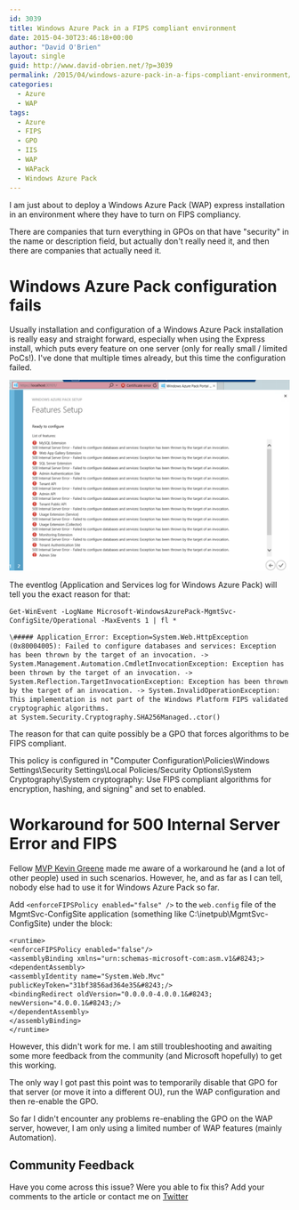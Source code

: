 ```yaml
---
id: 3039
title: Windows Azure Pack in a FIPS compliant environment
date: 2015-04-30T23:46:18+00:00
author: "David O'Brien"
layout: single
guid: http://www.david-obrien.net/?p=3039
permalink: /2015/04/windows-azure-pack-in-a-fips-compliant-environment/
categories:
  - Azure
  - WAP
tags:
  - Azure
  - FIPS
  - GPO
  - IIS
  - WAP
  - WAPack
  - Windows Azure Pack
---
```

I am just about to deploy a Windows Azure Pack (WAP) express installation in an environment where they have to turn on FIPS compliancy.

There are companies that turn everything in GPOs on that have "security" in the name or description field, but actually don't really need it, and then there are companies that actually need it.

# Windows Azure Pack configuration fails

Usually installation and configuration of a Windows Azure Pack installation is really easy and straight forward, especially when using the Express install, which puts every feature on one server (only for really small / limited PoCs!). I've done that multiple times already, but this time the configuration failed.

![image](/media/2015/04/1430397278_full.png)

The eventlog (Application and Services log for Windows Azure Pack) will tell you the exact reason for that:

```
Get-WinEvent -LogName Microsoft-WindowsAzurePack-MgmtSvc-ConfigSite/Operational -MaxEvents 1 | fl *
```

```
\##### Application_Error: Exception=System.Web.HttpException (0x80004005): Failed to configure databases and services: Exception has been thrown by the target of an invocation. -> System.Management.Automation.CmdletInvocationException: Exception has been thrown by the target of an invocation. -> System.Reflection.TargetInvocationException: Exception has been thrown by the target of an invocation. -> System.InvalidOperationException: This implementation is not part of the Windows Platform FIPS validated cryptographic algorithms.
at System.Security.Cryptography.SHA256Managed..ctor()
```

The reason for that can quite possibly be a GPO that forces algorithms to be FIPS compliant.

This policy is configured in "Computer Configuration\Policies\Windows Settings\Security Settings\Local Policies/Security Options\System Cryptography\System cryptography: Use FIPS compliant algorithms for encryption, hashing, and signing" and set to enabled.

# Workaround for 500 Internal Server Error and FIPS

Fellow [MVP Kevin Greene](http://kevingreeneitblog.blogspot.com.au) made me aware of a workaround he (and a lot of other people) used in such scenarios. However, he, and as far as I can tell, nobody else had to use it for Windows Azure Pack so far.

Add `<enforceFIPSPolicy enabled="false" />` to the `web.config` file of the MgmtSvc-ConfigSite application (something like C:\inetpub\MgmtSvc-ConfigSite) under the <runtime> block:

```
<runtime>
<enforceFIPSPolicy enabled="false"/>
<assemblyBinding xmlns="urn:schemas-microsoft-com:asm.v1&#8243;>
<dependentAssembly>
<assemblyIdentity name="System.Web.Mvc" publicKeyToken="31bf3856ad364e35&#8243;/>
<bindingRedirect oldVersion="0.0.0.0-4.0.0.1&#8243; newVersion="4.0.0.1&#8243;/>
</dependentAssembly>
</assemblyBinding>
</runtime>
```

However, this didn't work for me. I am still troubleshooting and awaiting some more feedback from the community (and Microsoft hopefully) to get this working.

The only way I got past this point was to temporarily disable that GPO for that server (or move it into a different OU), run the WAP configuration and then re-enable the GPO.

So far I didn't encounter any problems re-enabling the GPO on the WAP server, however, I am only using a limited number of WAP features (mainly Automation).

## Community Feedback

Have you come across this issue? Were you able to fix this? Add your comments to the article or contact me on [Twitter](http://www.twitter.com/david_obrien)
